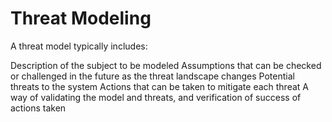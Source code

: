 # Threat Modeling

A threat model typically includes:

Description of the subject to be modeled
Assumptions that can be checked or challenged in the future as the threat landscape changes
Potential threats to the system
Actions that can be taken to mitigate each threat
A way of validating the model and threats, and verification of success of actions taken